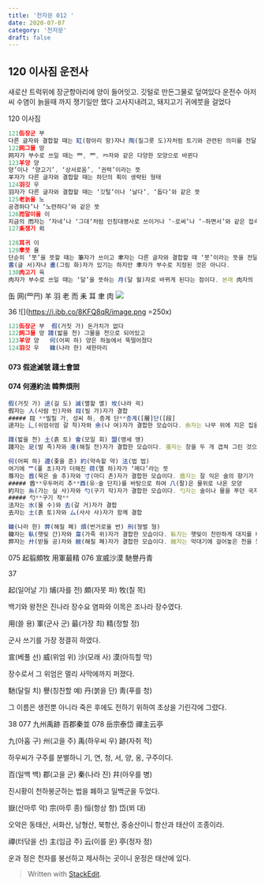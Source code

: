 ```yaml
---
title: '천자문 012 '
date: 2020-07-07
category: '천자문'
draft: false
---
```


## 120 이사짐 운전사
새로산 트럭위에 장군항아리에 양이 들어잇고. 깃털로 만든그물로 덮여있다
운전수 아저씨 수염이 늙을때 까지 쟁기일만 했다
고사지내려고, 돼지고기 귀에붓을 걸었다 


 120 이사짐
```js
121缶장군 부
다른 글자와 결합할 때는 缸(항아리 항)자나 陶(질그릇 도)자처럼 토기와 관련된 의미를 전달
122网그물 망
网자가 부수로 쓰일 때는 罒, 罓, 㓁자와 같은 다양한 모양으로 바뀐다
123羊양 양
양’이나 ‘양고기’, ‘상서로움’, ‘권력’이라는 뜻
羊자가 다른 글자와 결합할 때는 하단의 획이 생략된 형태
124羽깃 우
羽자가 다른 글자와 결합할 때는 ‘깃털’이나 ‘날다’, ‘돕다’와 같은 뜻
125老늙을 노
공경하다’나 ‘노련하다’와 같은 뜻
126而말이을 이
지금의 而자는 ‘자네’나 ‘그대’처럼 인칭대명사로 쓰이거나 ‘~로써’나 ‘~하면서’와 같은 접속사로 가차(假借)되어 있다. 하지만 而자가 부수 역할을 할 때는 여전히 ‘턱수염’과 관련된 의미
127耒쟁기 뢰

128耳귀 이
129聿붓 율
단순히 ‘붓’을 뜻할 때는 筆자가 쓰이고 聿자는 다른 글자와 결합할 때 ‘붓’이라는 뜻을 전달
書(글 서)자나 畵(그림 화)자가 있기는 하지만 聿자가 부수로 지정된 것은 아니다.
130肉고기 육
肉자가 부수로 쓰일 때는 ‘달’을 뜻하는 月(달 월)자로 바뀌게 된다는 점이다. 본래 肉자의 부수자로는 ⺼(고기 육)자가 따로 있기는 하지만 편의상 月자를 사용하기 때문이다. 그래서 달을 뜻하는 月(달 월)자와 혼동이 생길 수 있지만 月(달 월)자가 부수로 쓰일 때는 期(기약할 기)자처럼 우측 변에 위치하고 ⺼(육달 월)자일 경우에는 肝(간 간)자처럼 좌측이나 하단, 상단에 위치하게 되니 구분할 수 있기는 하다. 이렇게 肉자가 月자로 쓰일 때는 ‘육달 월’이라고 읽는다.
```
缶 网(罒䍏) 羊 羽 老 而 耒 耳 聿 肉 
![](https://i.ibb.co/mR9r63K/2020-07-07-11-38-07.png)

36
![](https://i.ibb.co/8KFQ8qR/image.png =250x)
```js
121缶장군 부  假(거짓 가) 돈가치가 없다
122网그물 망 踐(밟을 천) 그물을 천으로 되어있고
123羊양 양   何(어찌 하) 양은 하늘에서 뚝떨어졌다
124羽깃 우   韓(나라 한) 새한마리
```
#### 073 假途滅虢 踐土會盟 
#### 074 何遵約法 韓弊煩刑

```js
假(거짓 가) 途(길 도) 滅(멸할 멸) 坆(나라 괵)
假자는 人(사람 인)자와 叚(빌 가)자가 결합
##### 叚 **빌릴 가, 성씨 하, 층계 단**층계([層]단([段]
途자는 辶(쉬엄쉬엄 갈 착)자와 余(나 여)자가 결합한 모습이다. 余자는 나무 위에 지은 집을 그린 것으로 ‘나’나 ‘자신’이라는 뜻, 彳(조금 걸을 척)

踐(밟을 천) 土(흙 토) 會(모일 회) 盟(맹세 맹)
踐자는 足(발 족)자와 戔(해칠 잔)자가 결합한 모습이다. 戔자는 창을 두 개 겹쳐 그린 것으로 ‘해치다’

何(어찌 하) 遵(좇을 준) 約(약속할 약) 法(법 법)
여기에 艹(풀 초)자가 더해진 荷(멜 하)자가 ‘메다’라는 뜻
尊자는 酋(묵은 술 추)자와 寸(마디 촌)자가 결합한 모습이다. 酋자는 잘 익은 술의 향기가 퍼져나가는 모습을 표현한 것으로 ‘좋은 술’이라는 뜻
##### 酋**우두머리 추**酉(유☞술 단지)를 바탕으로 하여 八(팔)은 물위로 나온 모양
約자는 糸(가는 실 사)자와 勺(구기 작)자가 결합한 모습이다. 勺자는 술이나 물을 푸던 국자를 그린 것
##### 勺**구기 작**
法자는 水(물 수)와 去(갈 거)자가 결합
去자는 土(흙 토)자와 厶(사사 사)자가 함께 결합

韓(나라 한) 弊(해질 폐) 煩(번거로울 번) 刑(형벌 형)
韓자는 倝(햇빛 간)자와 韋(가죽 위)자가 결합한 모습이다. 倝자는 햇빛이 찬란하게 대지를 비추는 모습을 그린 것으로 ‘햇빛’이라는 뜻을 갖고 있다. 韋자가 성(城)을 둘러싸고 있는 모습을 그린 것이니 韓자는 햇빛이 성을 비추는 모습으로 해석
弊자는 廾(받들 공)자와 敝(해질 폐)자가 결합한 모습이다. 敝자는 막대기에 걸어놓은 천을 몽둥이로 두드리는 모습을 그린 것으로 ‘해지다’라는  ##### 㡀**해진 옷 폐**
```
075 起翦頗牧 用軍最精 076 宣威沙漠 馳譽丹青 

37

起(일어날 기) 烳(자를 전) 頗(자못 파) 牧(칠 목)

백기와 왕전은 진나라 장수요 염파와 이목은 조나라 장수였다.

用(쓸 용) 軍(군사 군) 最(가장 최) 精(정할 정)

군사 쓰기를 가장 정결히 하였다.

宣(베풀 선) 威(위엄 위) 沙(모래 사) 漠(아득할 막)

장수로서 그 위엄은 멀리 사막에까지 퍼졌다.

馳(달릴 치) 譽(칭찬할 예) 丹(붉을 단) 靑(푸를 청)

그 이름은 생전뿐 아니라 죽은 후에도 전하기 위하여 초상을 기린각에 그렸다.


38
077 九州禹跡 百郡秦並 078 岳宗泰岱 禪主云亭

九(아홉 구) 州(고을 주) 禹(하우씨 우) 跡(자취 적)

하우씨가 구주를 분별하니 기, 연, 청, 서, 양, 옹, 구주이다.

百(일백 백) 郡(고을 군) 秦(나라 진) 幷(아우를 병)

진시황이 천하봉군하는 법을 폐하고 일백군을 두었다.

嶽(산마루 악) 宗(마루 종) 恒(항상 항) 岱(뫼 대)

오악은 동태산, 서화산, 남형산, 북항산, 중숭산이니 항산과 태산이 조종이라.

禪(터닦을 선) 主(임금 주) 云(이를 운) 亭(정자 정)

운과  정은  천자를  봉선하고  제사하는  곳이니  운정은  태산에  있다.
> Written with [StackEdit](https://stackedit.io/).
<!--stackedit_data:
eyJoaXN0b3J5IjpbLTUyMzcwNjE2OCwtNjUxODAxMTQzLC03ND
U5MjM2NDcsLTIwOTQ4OTMxNywtMTM3MzA1MDA0MiwtMzczMzYz
Njg3LDIxMTIxNDQ4NjUsMTkwMDU1ODY1NSw0NTY3ODQ5NzYsLT
E5MTc2NDA2MzIsLTE2NzIwNTE3MzAsLTE4MjA4ODY5OCwxNjY5
NjA3NTg0LC01MDI4NjQwNiwxOTQyNjM3NDMzLDc1MDQ5MDY4My
wxNjkzMjI3NTcwLDYwODY1MjM5MSwxNjg3OTUyNzE3LC0yMTAw
Njc3Nzk5XX0=
-->